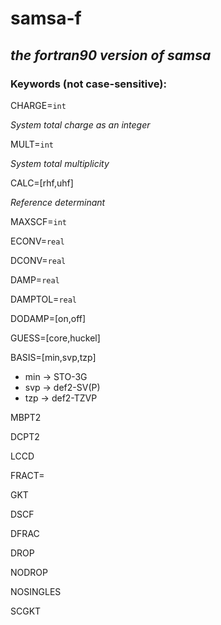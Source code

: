 # samsa-f

## _the fortran90 version of samsa_

### Keywords (not case-sensitive):

CHARGE=`int`

_System total charge as an integer_

MULT=`int`

_System total multiplicity_

CALC=[rhf,uhf]

_Reference determinant_

MAXSCF=`int`

ECONV=`real`

DCONV=`real`

DAMP=`real`

DAMPTOL=`real`

DODAMP=[on,off]

GUESS=[core,huckel]

BASIS=[min,svp,tzp]    
   * min -> STO-3G  
   * svp -> def2-SV(P)  
   * tzp -> def2-TZVP  

MBPT2

DCPT2

LCCD

FRACT=

GKT

DSCF

DFRAC

DROP

NODROP

NOSINGLES

SCGKT


